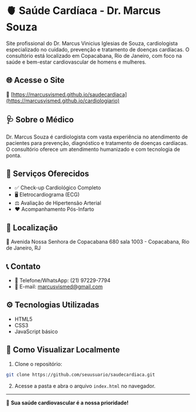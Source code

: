 # 🫀 Saúde Cardíaca - Dr. Marcus Souza

Site profissional do Dr. Marcus Vinicius Iglesias de Souza, cardiologista especializado no cuidado, prevenção e tratamento de doenças cardíacas. O consultório está localizado em Copacabana, Rio de Janeiro, com foco na saúde e bem-estar cardiovascular de homens e mulheres.

## 🌐 Acesse o Site

🔗 [https://marcusvismed.github.io/saudecardiaca](https://marcusvismed.github.io/cardiologiario)

## 🩺 Sobre o Médico

Dr. Marcus Souza é cardiologista com vasta experiência no atendimento de pacientes para prevenção, diagnóstico e tratamento de doenças cardíacas. O consultório oferece um atendimento humanizado e com tecnologia de ponta.

## 💙 Serviços Oferecidos

- ✅ Check-up Cardiológico Completo
- 🖥️ Eletrocardiograma (ECG)
- ⚖️ Avaliação de Hipertensão Arterial
- ❤️ Acompanhamento Pós-Infarto

## 📍 Localização

📍 Avenida Nossa Senhora de Copacabana 680 sala 1003 - Copacabana, Rio de Janeiro, RJ

## 📞 Contato

- 📱 Telefone/WhatsApp: (21) 97229-7794
- 📧 E-mail: marcusvismed@gmail.com

## ⚙️ Tecnologias Utilizadas

- HTML5
- CSS3
- JavaScript básico

## 🚀 Como Visualizar Localmente

1. Clone o repositório:

```bash
git clone https://github.com/seuusuario/saudecardiaca.git
```

2. Acesse a pasta e abra o arquivo `index.html` no navegador.

---

🫶 **Sua saúde cardiovascular é a nossa prioridade!**
